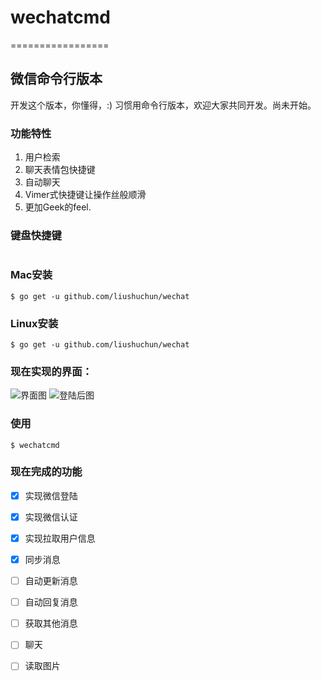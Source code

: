 # wechatcmd
=================
## 微信命令行版本
开发这个版本，你懂得，:)
习惯用命令行版本，欢迎大家共同开发。尚未开始。

### 功能特性

1. 用户检索
2. 聊天表情包快捷键
3. 自动聊天
4. Vimer式快捷键让操作丝般顺滑
5. 更加Geek的feel.


### 键盘快捷键

<table>


</table>




### Mac安装

	$ go get -u github.com/liushuchun/wechat


### Linux安装

	$ go get -u github.com/liushuchun/wechat


### 现在实现的界面：
![界面图](http://o97zlegvp.bkt.clouddn.com/wechatcmd-1.png)
![登陆后图](http://o97zlegvp.bkt.clouddn.com/wechatcmd-2.png)



### 使用

	$ wechatcmd

### 现在完成的功能
- [x] 实现微信登陆
- [x] 实现微信认证
- [x] 实现拉取用户信息
- [x] 同步消息
- [ ] 自动更新消息
- [ ] 自动回复消息
- [ ] 获取其他消息
- [ ] 聊天
- [ ] 读取图片



